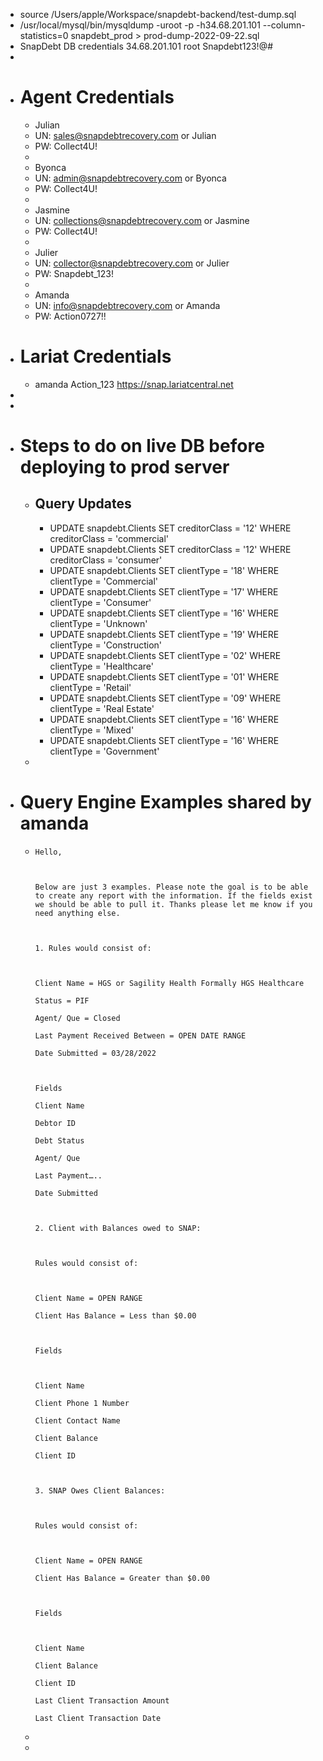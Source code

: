 - source /Users/apple/Workspace/snapdebt-backend/test-dump.sql
- /usr/local/mysql/bin/mysqldump -uroot -p -h34.68.201.101 --column-statistics=0 snapdebt_prod > prod-dump-2022-09-22.sql
- SnapDebt DB credentials
  	34.68.201.101
  	root
  	Snapdebt123!@#
-
- # Agent Credentials
	- Julian
	- UN: [sales@snapdebtrecovery.com](mailto:sales@snapdebtrecovery.com) or Julian
	- PW: Collect4U!
	-
	- Byonca
	- UN: [admin@snapdebtrecovery.com](mailto:admin@snapdebtrecovery.com) or Byonca
	- PW: Collect4U!
	-
	- Jasmine
	- UN: [collections@snapdebtrecovery.com](mailto:collections@snapdebtrecovery.com) or Jasmine
	- PW: Collect4U!
	-
	- Julier
	- UN: [collector@snapdebtrecovery.com](mailto:collector@snapdebtrecovery.com) or Julier
	- PW: Snapdebt_123!
	-
	- Amanda
	- UN: [info@snapdebtrecovery.com](mailto:info@snapdebtrecovery.com) or Amanda
	- PW: Action0727!!
- # Lariat Credentials
	- amanda
	  Action_123
	  https://snap.lariatcentral.net
-
-
- # Steps to do on live DB before deploying to prod server
	- ## Query Updates
		- UPDATE snapdebt.Clients 
		  SET 
		      creditorClass = '12'
		  WHERE
		      creditorClass = 'commercial'
		- UPDATE snapdebt.Clients 
		  SET 
		      creditorClass = '12'
		  WHERE
		      creditorClass = 'consumer'
		- UPDATE snapdebt.Clients 
		  SET 
		      clientType = '18'
		  WHERE
		      clientType = 'Commercial'
		- UPDATE snapdebt.Clients 
		  SET 
		      clientType = '17'
		  WHERE
		      clientType = 'Consumer'
		- UPDATE snapdebt.Clients 
		  SET 
		      clientType = '16'
		  WHERE
		      clientType = 'Unknown'
		- UPDATE snapdebt.Clients 
		  SET 
		      clientType = '19'
		  WHERE
		      clientType = 'Construction'
		- UPDATE snapdebt.Clients 
		  SET 
		      clientType = '02'
		  WHERE
		      clientType = 'Healthcare'
		- UPDATE snapdebt.Clients 
		  SET 
		      clientType = '01'
		  WHERE
		      clientType = 'Retail'
		- UPDATE snapdebt.Clients 
		  SET 
		      clientType = '09'
		  WHERE
		      clientType = 'Real Estate'
		- UPDATE snapdebt.Clients 
		  SET 
		      clientType = '16'
		  WHERE
		      clientType = 'Mixed'
		- UPDATE snapdebt.Clients 
		  SET 
		      clientType = '16'
		  WHERE
		      clientType = 'Government'
	-
- # Query Engine Examples shared by amanda
	- ```apl
	  Hello,
	  
	   
	  
	  Below are just 3 examples. Please note the goal is to be able to create any report with the information. If the fields exist we should be able to pull it. Thanks please let me know if you need anything else.
	  
	   
	  
	  1. Rules would consist of:
	  
	   
	  
	  Client Name = HGS or Sagility Health Formally HGS Healthcare
	  
	  Status = PIF
	  
	  Agent/ Que = Closed
	  
	  Last Payment Received Between = OPEN DATE RANGE
	  
	  Date Submitted = 03/28/2022
	  
	   
	  
	  Fields
	  
	  Client Name
	  
	  Debtor ID
	  
	  Debt Status
	  
	  Agent/ Que
	  
	  Last Payment…..
	  
	  Date Submitted
	  
	   
	  
	  2. Client with Balances owed to SNAP:
	  
	   
	  
	  Rules would consist of:
	  
	   
	  
	  Client Name = OPEN RANGE
	  
	  Client Has Balance = Less than $0.00
	  
	   
	  
	  Fields
	  
	   
	  
	  Client Name
	  
	  Client Phone 1 Number
	  
	  Client Contact Name
	  
	  Client Balance
	  
	  Client ID
	  
	   
	  
	  3. SNAP Owes Client Balances:
	  
	   
	  
	  Rules would consist of:
	  
	   
	  
	  Client Name = OPEN RANGE
	  
	  Client Has Balance = Greater than $0.00
	  
	   
	  
	  Fields
	  
	   
	  
	  Client Name
	  
	  Client Balance
	  
	  Client ID
	  
	  Last Client Transaction Amount
	  
	  Last Client Transaction Date
	  ```
	-
	-